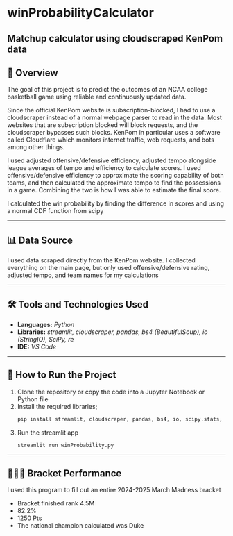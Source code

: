 # winProbabilityCalculator
## Matchup calculator using cloudscraped KenPom data



## 🏀 Overview
The goal of this project is to predict the outcomes of an NCAA college basketball game using reliable and continuously updated data.

Since the official KenPom website is subscription-blocked, I had to use a cloudscraper instead of a normal webpage parser to read in the data. Most websites that are subscription blocked will block requests, and the cloudscraper bypasses such blocks. KenPom in particular uses a software called Cloudflare which monitors internet traffic, web requests, and bots among other things. 

I used adjusted offensive/defensive efficiency, adjusted tempo alongside league averages of tempo and efficiency to calculate scores. I used offensive/defensive efficiency to approximate the scoring capability of both teams, and then calculated the approximate tempo to find the possessions in a game. Combining the two is how I was able to estimate the final score.

I calculated the win probability by finding the difference in scores and using a normal CDF function from scipy

---

## 📊 Data Source 
I used data scraped directly from the KenPom website. I collected everything on the main page, but only used offensive/defensive rating, adjusted tempo, and team names for my calculations

---

## 🛠️ Tools and Technologies Used
- **Languages:** *Python*
- **Libraries:** *streamlit, cloudscraper, pandas, bs4 (BeautifulSoup), io (StringIO), SciPy, re*
- **IDE:** *VS Code*

---

## 🚀 How to Run the Project
1. Clone the repository or copy the code into a Jupyter Notebook or Python file
2. Install the required libraries;
   ```bash
   pip install streamlit, cloudscraper, pandas, bs4, io, scipy.stats, re
3. Run the streamlit app
   ```bash
   streamlit run winProbability.py

---

## ⛹🏽‍♂️ Bracket Performance
I used this program to fill out an entire 2024-2025 March Madness bracket
- Bracket finished rank 4.5M
- 82.2%
- 1250 Pts
- The national champion calculated was Duke
